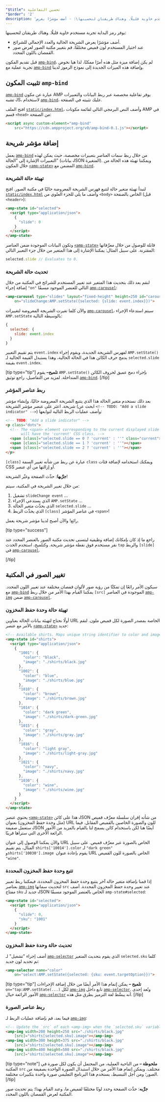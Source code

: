 ```yaml
---
"$title": تحسين التفاعلية
"$order": '2'
description: 'يوفر رمز البداية تجربة مستخدم خاوية قليلًا. وهناك طريقتان لتحسينها\: - أضف مؤشرًا يعرض ...'
---
```


يوفر رمز البداية تجربة مستخدم خاوية قليلًا. وهناك طريقتان لتحسينها:

- أضف مؤشرًا يعرض الشريحة الحالية والعدد الإجمالي للشرائح.
- عند اختيار المستخدم لون قميص مختلفًا، قم بتغيير مكتبة الصور لعرض صور القمصان باللون المحدد.

قبل تقديم المكون [`amp-bind`](../../../../documentation/components/reference/amp-bind.md)، لم يكن إضافة ميزة مثل هذه أمرًا ممكنًا، لذا هيا نخوض تجربة عملية مع [`amp-bind`](../../../../documentation/components/reference/amp-bind.md) وإضافة هذه الميزات الجديدة إلى نموذج الرموز لدينا.

## تثبيت المكون `amp-bind`

[`amp-bind`](../../../../documentation/components/reference/amp-bind.md) عبارة عن مكون AMP يوفر تفاعلية مخصصة عبر ربط البيانات والتعبيرات تشبه JS، لاستخدام [`amp-bind`](../../../../documentation/components/reference/amp-bind.md)، عليك تثبيته في الصفحة.

افتح الملف [`static/index.html`](https://github.com/googlecodelabs/advanced-interactivity-in-amp/blob/master/static/index.html)، وأضف النص البرمجي التالي لقائمة مكونات AMP في قسم `<head>` من الصفحة:

```html
<script async custom-element="amp-bind"
    src="https://cdn.ampproject.org/v0/amp-bind-0.1.js"></script>
```

## إضافة مؤشر شريحة

يعمل [`amp-bind`](../../../../documentation/components/reference/amp-bind.md) من خلال ربط سمات العناصر بتعبيرات مخصصة، حيث يمكن لهذه التعبيرات الإشارة إلى "الحالة" (بيانات JSON المتغيرة). ويمكننا تهيئة هذه الحالة من خلال المكون [`<amp-state>`](../../../../documentation/components/reference/amp-bind.md#state) المضمن مع [`amp-bind`](../../../../documentation/components/reference/amp-bind.md).

### تهيئة حالة الشريحة

لنبدأ تهيئة متغير حالة لتتبع فهرس الشريحة المعروضة حاليًا في مكتبة الصور. افتح [`static/index.html`](https://github.com/googlecodelabs/advanced-interactivity-in-amp/blob/master/static/index.html) وأضف ما يلي للجزء العلوي من `<body>` الخاص بالصفحة (قبل `<header>`):

```html
<amp-state id="selected">
  <script type="application/json">
    {
      "slide": 0
    }
  </script>
</amp-state>
```

وتكون البيانات الموجودة ضمن العناصر [`<amp-state>`](../../../../documentation/components/reference/amp-bind.md#state) قابلة للوصول من خلال معرِّفاتها المقترنة. على سبيل المثال: يمكننا الإشارة إلى هذا المتغير من خلال جزء التعبير التالي:

```javascript
selected.slide // Evaluates to 0.
```

### تحديث حالة الشريحة

لنقم بعد ذلك بتحديث هذا المتغير عند تغيير المستخدم للشرائح في المكتبة من خلال إضافة إجراء `"on"` التالي للعنصر الموجود مسبقًا [`amp-carousel`](../../../../documentation/components/reference/amp-carousel.md):

```html
<amp-carousel type="slides" layout="fixed-height" height=250 id="carousel"
    on="slideChange:AMP.setState({selected: {slide: event.index}})">
```

والآن كلما تغيرت الشريحة المعروضة لتغييرات [`amp-carousel`](../../../../documentation/components/reference/amp-carousel.md)، سيتم استدعاء الإجراء `AMP.setState` بالوسيطة التالية:

```javascript
{
  selected: {
    slide: event.index
  }
}
```

يتم تقييم التعبير `event.index` لفهرس الشريحة الجديدة، ويقوم إجراء `AMP.setState()` بدمج حرف الكائن هذا في الحالة الحالية، وهذا يستبدل القيمة الحالية لـ `selected.slide` بقيمة `event.index`.

[tip type="tip"] **تلميح–** يقوم `AMP.setState()` بإجراء دمج عميق لحروف الكائن المتداخلة. لمزيد من التفاصيل، راجع توثيق [`amp-bind`](../../../../documentation/components/reference/amp-bind.md). [/tip]

### ربط عناصر المؤشر

بعد ذلك نستخدم متغير الحالة هذا الذي يتتبع الشريحة المعروضة حاليًا، وإنشاء مؤشر شريحة. اعثر على عنصر مؤشر الشريحة (ابحث عن `<!-- TODO: "Add a slide indicator" -->`) وأضف عمليات الربط التالية لتوابعها:

```html
<!-- TODO: "Add a slide indicator" -->
<p class="dots">
  <!-- The <span> element corresponding to the current displayed slide
       will have the 'current' CSS class. -->
  <span [class]="selected.slide == 0 ? 'current' : ''" class="current"></span>
  <span [class]="selected.slide == 1 ? 'current' : ''"></span>
  <span [class]="selected.slide == 2 ? 'current' : ''"></span>
</p>
```

`[class]` عبارة عن ربط من شأنه تغيير السمة `class` ويمكنك استخدامه لإضافة فئات CSS أو إزالتها من أي عنصر.

**جرِّبها**: حدِّث الصفحة وغيِّر الشريحة!

من خلال تغيير الشريحة في المكتبة، سيتم:

1. تشغيل `slideChange event` ...
2. الذي يستدعي الإجراء `AMP.setState` ...
3. الذي يحدِّث متغير الحالة `selected.slide` ...
4. الذي يحدِّث الربط `[class]` في عناصر المؤشر `<span>`!

رائع! والآن أصبح لدينا مؤشر شريحة يعمل.

[tip type="success"]

راجع ما إذ كان بإمكانك إضافة وظيفية ليتسنى تحديث مكتبة الصور بالعنصر المحدد عند نقر مستخدم فوق نقطة مؤشر شريحة. وكتلميح، استخدم الحدث `tap` والربط `[slide]` في [`amp-carousel`](../../../../documentation/components/reference/amp-carousel.md).

[/tip]

## تغيير الصور في المكتبة

سيكون الأمر رائعًا إن تمكنَّا من رؤية صور لألوان قمصان مختلفة عند تغيير اللون المحدد. مع [`amp-bind`](../../../../documentation/components/reference/amp-bind.md) يمكننا القيام بهذا الأمر من خلال ربط `[src]` الموجودة في العناصر [`amp-img`](../../../../documentation/components/reference/amp-img.md) ضمن [`amp-carousel`](../../../../documentation/components/reference/amp-carousel.md).

### تهيئة حالة وحدة حفظ المخزون

أولًا نحتاج لتهيئة بيانات الحالة بعناوين URL الخاصة بمصدر الصورة لكل قميص ملون. لنقم بالأمر مع عنصر [`<amp-state>`](../../../../documentation/components/reference/amp-bind.md#state) جديد:

```html
<!-- Available shirts. Maps unique string identifier to color and image URL string. -->
<amp-state id="shirts">
  <script type="application/json">
    {
      "1001": {
        "color": "black",
        "image": "./shirts/black.jpg"
      },
      "1002": {
        "color": "blue",
        "image": "./shirts/blue.jpg"
      },
      "1010": {
        "color": "brown",
        "image": "./shirts/brown.jpg"
      },
      "1014": {
        "color": "dark green",
        "image": "./shirts/dark-green.jpg"
      },
      "1015": {
        "color": "gray",
        "image": "./shirts/gray.jpg"
      },
      "1016": {
        "color": "light gray",
        "image": "./shirts/light-gray.jpg"
      },
      "1021": {
        "color": "navy",
        "image": "./shirts/navy.jpg"
      },
      "1030": {
        "color": "wine",
        "image": "./shirts/wine.jpg"
      }
    }
  </script>
</amp-state>
```

يحتوي عنصر [`<amp-state>`](../../../../documentation/components/reference/amp-bind.md#state) هذا على كائن JSON من شأنه إقران سلسلة معرِّف قميص (مثل وحدة حفظ المخزون) بعنوان URL للون والصورة الخاصين بالقميص المقابل. فيما ستعمل صفيفة JSON أيضًا هنا لكن باستخدام كائن يسمح لنا بالقيام بالمزيد من الأمور الرائعة الأخرى التي ستراها قريبًا.

والآن يمكننا الوصول إلى عنوان URL الخاص بالصورة عبر معرِّف قميص. على سبيل المثال، يتم تقييم `shirts['10014'].color` لـ `"dark green"` و`shirts['10030'].image `يقوم بإعادة عنوان URL الخاص بالصورة للون القميص `"wine"`.

### تتبع وحدة حفظ المخزون المحددة

إذا قمنا بإضافة متغير حالة آخر يتتبع وحدة حفظ المخزون المحددة، فيمكننا ربط تعبير بعناصر [`amp-img`](../../../../documentation/components/reference/amp-img.md) لتحديث سماتها `src` عند تغيير وحدة حفظ المخزون المحددة. أضف مفتاح `sku` جديد لـ JSON الخاص بالعنصر الموجود مسبقًا `amp-state#selected`:

```html
<amp-state id="selected">
  <script type="application/json">
    {
      "slide": 0,
      "sku": "1001"
    }
  </script>
</amp-state>
```

### تحديث حالة وحدة حفظ المخزون

أضف إجراء "تشغيل" لـ [`amp-selector`](../../../../documentation/components/reference/amp-selector.md) الذي يقوم بتحديث المتغير `selected.sku` كلما تم تحديد لون جديد:

```html
<amp-selector name="color"
    on="select:AMP.setState({selected: {sku: event.targetOption}})">
```

[tip type="tip"] **تلميح –** يمكن إتمام هذا الأمر أيضًا من خلال إضافة الإجراءات `on="tap:AMP.setState(...)` لكل [`amp-img`](../../../../documentation/components/reference/amp-img.md) تابع داخل [`amp-selector`](../../../../documentation/components/reference/amp-selector.md). وتُعد إحدى الأمور الرائعة حيال [`amp-selector`](../../../../documentation/components/reference/amp-selector.md) أنه يبسِّط لغة الترميز بطرق مثل هذه. [/tip]

### ربط عناصر الصورة

فيما بعد، قم بإضافة عمليات الربط لـ [`amp-img`](../../../../documentation/components/reference/amp-img.md):

```html
<!-- Update the `src` of each <amp-img> when the `selected.sku` variable changes. -->
<amp-img width=200 height=250 src="./shirts/black.jpg"
    [src]="shirts[selected.sku].image"></amp-img>
<amp-img width=300 height=375 src="./shirts/black.jpg"
    [src]="shirts[selected.sku].image"></amp-img>
<amp-img width=400 height=500 src="./shirts/black.jpg"
    [src]="shirts[selected.sku].image"></amp-img>
```

[tip type="note"] **ملحوظة –**  من الناحية العملية، من المحتمل أن يكون لكل صورة في المكتبة `src` مختلف. ويمكن إتمام هذا الأمر من خلال استبدال الصورة الواحدة بصفيفة من الصور؛ ومن أجل التبسيط، يستخدم هذا البرنامج التعليمي صورة واحدة بتكبيرات مختلفة. [/tip]

**جرِّبه**: حدِّث الصفحة وحدد لونًا مختلفًا لقميص ما، وعند القيام بهذا؛ يتم تحديث صور المكتبة لعرض القمصان باللون المحدد.
